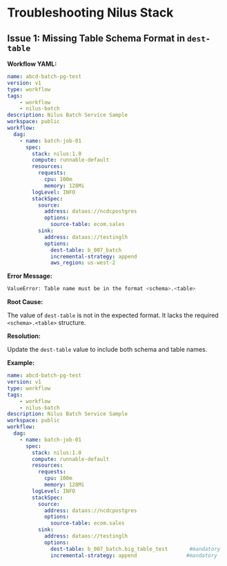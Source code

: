 # Troubleshooting Nilus Stack

## Issue 1: Missing Table Schema Format in `dest-table`

**Workflow YAML:**

```yaml
name: abcd-batch-pg-test
version: v1
type: workflow
tags:
    - workflow
    - nilus-batch
description: Nilus Batch Service Sample
workspace: public
workflow:
  dag:
    - name: batch-job-01
      spec:
        stack: nilus:1.0
        compute: runnable-default
        resources:
          requests:
            cpu: 100m
            memory: 128Mi
        logLevel: INFO
        stackSpec:
          source:
            address: dataos://ncdcpostgres
            options:
              source-table: ecom.sales
          sink:
            address: dataos://testinglh
            options:
              dest-table: b_007_batch
              incremental-strategy: append
              aws_region: us-west-2
```

**Error Message:**

```bash
ValueError: Table name must be in the format <schema>.<table>
```

**Root Cause:**

The value of `dest-table` is not in the expected format. It lacks the required `<schema>.<table>` structure.

**Resolution:**

Update the `dest-table` value to include both schema and table names.

**Example:**

```yaml
name: abcd-batch-pg-test
version: v1
type: workflow
tags:
    - workflow
    - nilus-batch
description: Nilus Batch Service Sample
workspace: public
workflow:
  dag:
    - name: batch-job-01
      spec:
        stack: nilus:1.0
        compute: runnable-default
        resources:
          requests:
            cpu: 100m
            memory: 128Mi
        logLevel: INFO
        stackSpec:
          source:
            address: dataos://ncdcpostgres
            options:
              source-table: ecom.sales
          sink:
            address: dataos://testinglh
            options:
              dest-table: b_007_batch.big_table_test       #mandatory
              incremental-strategy: append                #mandatory
```